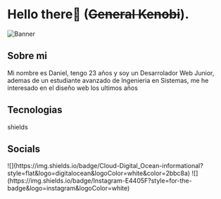 # Hello there👋 (~~General Kenobi~~).
![Banner](https://user-images.githubusercontent.com/83776673/130269668-2f85a29e-b59c-4814-a5ea-bce8479eab57.png)
 
## Sobre mi
<p> Mi nombre es Daniel, tengo 23 años y soy un Desarrolador Web Junior, ademas de un estudiante avanzado de Ingenieria en Sistemas, me he interesado en el diseño web los ultimos años</p>

## Tecnologias
<p> shields</p>

## Socials
<p> 
![](https://img.shields.io/badge/Cloud-Digital_Ocean-informational?style=flat&logo=digitalocean&logoColor=white&color=2bbc8a)
![] (https://img.shields.io/badge/Instagram-E4405F?style=for-the-badge&logo=instagram&logoColor=white)




</p>






<!--
**Dunglita/Dunglita** is a ✨ _special_ ✨ repository because its `README.md` (this file) appears on your GitHub profile.
-->

